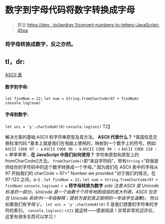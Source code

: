# 数字到字母代码将数字转换成字母

> 原文:[https://dev . to/jaydray 1/convert-numbers-to-letters-JavaScript-45ea](https://dev.to/jaydray1/convert-numbers-to-letters-javascript-45ea)

### 将字母转换成数字，反之亦然。

## tl，dr:

[ASCII 表](http://sticksandstones.kstrom.com/appen.html)

#### 数字到字母:

`let findNum = 22;`
`let num = String.fromCharCode(97 + findNum)`
`console.log(num)`

#### 字母到数字:

`let uni = 'y'.charCodeAt(0)`
`console.log(uni)`
T2】

解决方案的基础:ASCII 和字符串原型及其方法。
**ASCII 代表什么？**
*美国信息交换标准代码:*基本上就是我们在电脑上使用的，映射到一个数字上的符号。例如:
`ASCII CODE 97 : a`
`ASCII CODE 98 : b`
`ASCII CODE 99 : c`
`ASCII CODE 110 : n`
*等等等等...*
**在 JavaScript 中我们如何使用？**
字符串原型和原型上的 fromCharCode()方法。
`fromCharCode()`即“来自字符码”，带有`String` =“将我提供给你的字符码中的这个数字转换成一个字母。”
因为我们在 ASCII 表中的字母从 97 开始我们的 charCode = 97+" Number we provided "对于我们的情况，在 97-122 之间，a-z .
`let findNum = 22;`
`let num = String.fromCharCode(97 + findNum)`
`console.log(num)`
`> w`
**将字母转换为数字**
*side 注意:ASCII 是 Unicode 标准的一部分。Unicode 是一个由数千个符号地图组成的庞大列表，ASCII 包含在 Unicode 系统中(一年级解释；提前为冒犯真正聪明的一年级学生道歉)。*
所以如果我们有字母‘y’。
`let uni = 'y'.charCodeAt(0)` 0 是我们想要的字符串的字符的索引。
`console.log(uni)`
`>121`
就这样——感谢阅读！非常非常欢迎评论，这里有很多东西可以学习！